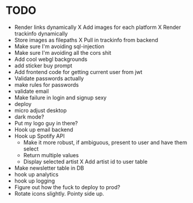 # TODO
- Render links dynamically
X Add images for each platform
X Render trackinfo dynamically
- Store images as filepaths
X Pull in trackinfo from backend
- Make sure I'm avoiding sql-injection
- Make sure I'm avoiding all the cors shit
- Add cool webgl backgrounds
- add sticker buy prompt
- Add frontend code for getting current user from jwt
- Validate passwords actually
- make rules for passwords
- validate email
- Make failure in login and signup sexy
- deploy
- micro adjust desktop
- dark mode?
- Put my logo guy in there?
- Hook up email backend
- Hook up Spotify API
  - Make it more robust, if ambiguous, present to user and have them select
  - Return multiple values
  - Display selected artist
  X Add artist id to user table
- Make newsletter table in DB
- hook up analytics
- hook up logging
- Figure out how the fuck to deploy to prod?
- Rotate icons slightly. Pointy side up.
